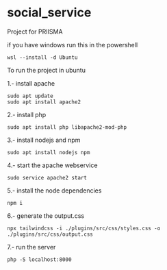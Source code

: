 # social_service
Project for PRIISMA

if you have windows run this in the powershell
```
wsl --install -d Ubuntu
```

To run the project in ubuntu

1.- install apache

```
sudo apt update
sudo apt install apache2
```
2.- install php
```
sudo apt install php libapache2-mod-php
```
3.- install nodejs and npm
```
sudo apt install nodejs npm
```
4.- start the apache webservice
```
sudo service apache2 start
```
5.- install the node dependencies
```
npm i
```
6.- generate the output.css
```
npx tailwindcss -i ./plugins/src/css/styles.css -o ./plugins/src/css/output.css
```
7.- run the server
```
php -S localhost:8000
```
